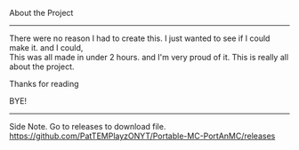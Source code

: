 About the Project 
_________________

There were no reason I had to create this. 
I just wanted to see if I could make it. 
and I could,  
 This was all made in under 2 hours.
and I'm very proud of it.
This is really all about the project.

Thanks for reading 

BYE!


_________________

Side Note.
Go to releases to download file.
https://github.com/PatTEMPlayzONYT/Portable-MC-PortAnMC/releases
